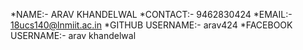 *NAME:- ARAV KHANDELWAL	
*CONTACT:- 9462830424
*EMAIL:- 18ucs140@lnmiit.ac.in
*GITHUB USERNAME:- arav424
*FACEBOOK USERNAME:- arav khandelwal
